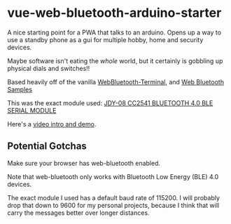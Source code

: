 # vue-web-bluetooth-arduino-starter

A nice starting point for a PWA that talks to an arduino.
Opens up a way to use a standby phone as a gui for multiple hobby, home and security devices.

Maybe software isn't eating the *whole* world, but it certainly is gobbling up physical dials and switches!!

Based heavily off of the vanilla [WebBluetooth-Terminal](https://github.com/hewittwill/WebBluetooth-Terminal), and [Web Bluetooth Samples](https://googlechrome.github.io/samples/web-bluetooth/)

This was the exact module used: [JDY-08 CC2541 BLUETOOTH 4.0 BLE SERIAL MODULE](https://www.diyelectronics.co.za/store/bluetooth/1441-jdy-08-cc2541-bluetooth-40-ble-serial-module.html)

Here's a [video intro and demo](https://www.youtube.com/watch?v=4jZKu5tQWnM).


## Potential Gotchas
Make sure your browser has web-bluetooth enabled.

Note that web-bluetooth only works with Bluetooth Low Energy (BLE) 4.0 devices.

The exact module I used has a default baud rate of 115200. I will probably drop that down to 9600 for my personal projects, because I think that will carry the messages better over longer distances.
